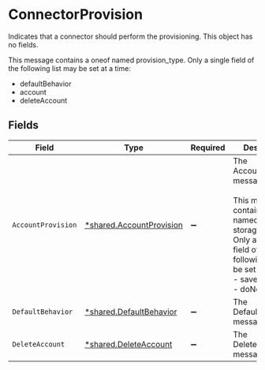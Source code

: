 # ConnectorProvision

Indicates that a connector should perform the provisioning. This object has no fields.

This message contains a oneof named provision_type. Only a single field of the following list may be set at a time:
  - defaultBehavior
  - account
  - deleteAccount



## Fields

| Field                                                                                                                                                                           | Type                                                                                                                                                                            | Required                                                                                                                                                                        | Description                                                                                                                                                                     |
| ------------------------------------------------------------------------------------------------------------------------------------------------------------------------------- | ------------------------------------------------------------------------------------------------------------------------------------------------------------------------------- | ------------------------------------------------------------------------------------------------------------------------------------------------------------------------------- | ------------------------------------------------------------------------------------------------------------------------------------------------------------------------------- |
| `AccountProvision`                                                                                                                                                              | [*shared.AccountProvision](../../../pkg/models/shared/accountprovision.md)                                                                                                      | :heavy_minus_sign:                                                                                                                                                              | The AccountProvision message.<br/><br/>This message contains a oneof named storage_type. Only a single field of the following list may be set at a time:<br/>  - saveToVault<br/>  - doNotSave<br/> |
| `DefaultBehavior`                                                                                                                                                               | [*shared.DefaultBehavior](../../../pkg/models/shared/defaultbehavior.md)                                                                                                        | :heavy_minus_sign:                                                                                                                                                              | The DefaultBehavior message.                                                                                                                                                    |
| `DeleteAccount`                                                                                                                                                                 | [*shared.DeleteAccount](../../../pkg/models/shared/deleteaccount.md)                                                                                                            | :heavy_minus_sign:                                                                                                                                                              | The DeleteAccount message.                                                                                                                                                      |